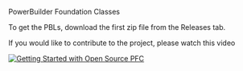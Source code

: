 PowerBuilder Foundation Classes

To get the PBLs, download the first zip file from the Releases tab.

If you would like to contribute to the project, please watch this video

[![Getting Started with Open Source PFC](https://i.vimeocdn.com/video/993077546.webp)](https://vimeo.com/478243534 "Getting Started with Open Source PFC")

